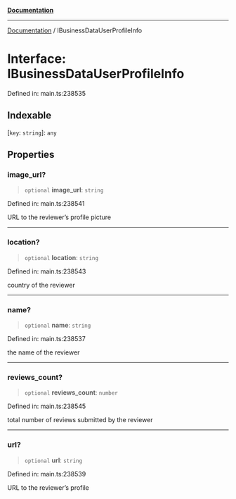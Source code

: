 [**Documentation**](../README.md)

***

[Documentation](../README.md) / IBusinessDataUserProfileInfo

# Interface: IBusinessDataUserProfileInfo

Defined in: main.ts:238535

## Indexable

\[`key`: `string`\]: `any`

## Properties

### image\_url?

> `optional` **image\_url**: `string`

Defined in: main.ts:238541

URL to the reviewer’s profile picture

***

### location?

> `optional` **location**: `string`

Defined in: main.ts:238543

country of the reviewer

***

### name?

> `optional` **name**: `string`

Defined in: main.ts:238537

the name of the reviewer

***

### reviews\_count?

> `optional` **reviews\_count**: `number`

Defined in: main.ts:238545

total number of reviews submitted by the reviewer

***

### url?

> `optional` **url**: `string`

Defined in: main.ts:238539

URL to the reviewer’s profile
